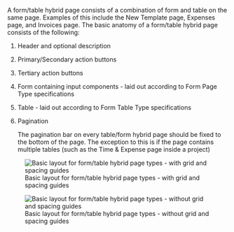 A form/table hybrid page consists of a combination of form and table on the same page. 
Examples of this include the New Template page, Expenses page, and Invoices page. 
The basic anatomy of a form/table hybrid page consists of the following:

1. Header and optional description

1. Primary/Secondary action buttons

1. Tertiary action buttons 
   
1. Form containing input components - laid out according to Form Page Type specifications

1. Table - laid out according to Form Table Type specifications

1. Pagination 
   
   The pagination bar on every table/form hybrid page should be fixed to the bottom of the page. The exception to this is if the page contains multiple tables (such as the Time & Expense page inside a project)

<figure>
  <img alt="Basic layout for form/table hybrid page types - with grid and spacing guides" src="/design-patterns/pages/images/image2.jpg" />
  <figcaption>Basic layout for form/table hybrid page types - with grid and spacing guides</figcaption>
</figure>

<figure>
  <img alt="Basic layout for form/table hybrid page types - without grid and spacing guides" src="/design-patterns/pages/images/image6.jpg" />
  <figcaption>Basic layout for form/table hybrid page types - without grid and spacing guides</figcaption>
</figure>
